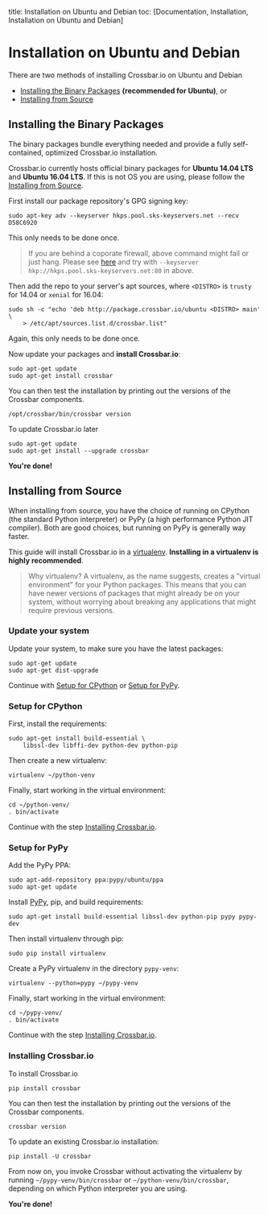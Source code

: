 title: Installation on Ubuntu and Debian
toc: [Documentation, Installation, Installation on Ubuntu and Debian]

# Installation on Ubuntu and Debian

There are two methods of installing Crossbar.io on Ubuntu and Debian

* [Installing the Binary Packages](#installing-the-official-distribution) **(recommended for Ubuntu)**, or
* [Installing from Source](#installing-from-source)

## Installing the Binary Packages

The binary packages bundle everything needed and provide a fully self-contained, optimized Crossbar.io installation.

Crossbar.io currently hosts official binary packages for **Ubuntu 14.04 LTS** and **Ubuntu 16.04 LTS**. If this is not OS you are using, please follow the [Installing from Source](#installing-from-source).

First install our package repository's GPG signing key:

    sudo apt-key adv --keyserver hkps.pool.sks-keyservers.net --recv D58C6920

This only needs to be done once.

> If you are behind a coporate firewall, above command might fail or just hang. Please see [here](http://support.gpgtools.org/kb/faq/cant-reach-key-server-are-you-behind-a-company-firewall) and try with `--keyserver hkp://hkps.pool.sks-keyservers.net:80` in above.

Then add the repo to your server's apt sources, where ``<DISTRO>`` is ``trusty`` for 14.04 or ``xenial`` for 16.04:

    sudo sh -c "echo 'deb http://package.crossbar.io/ubuntu <DISTRO> main' \
        > /etc/apt/sources.list.d/crossbar.list"

Again, this only needs to be done once.

Now update your packages and **install Crossbar.io**:

    sudo apt-get update
    sudo apt-get install crossbar

You can then test the installation by printing out the versions of the Crossbar components.

    /opt/crossbar/bin/crossbar version

To update Crossbar.io later

    sudo apt-get update
    sudo apt-get install --upgrade crossbar

**You're done!**


## Installing from Source

When installing from source, you have the choice of running on CPython (the standard Python interpreter) or PyPy (a high performance Python JIT compiler). Both are good choices, but running on PyPy is generally way faster.

This guide will install Crossbar.io in a [virtualenv](http://docs.python-guide.org/en/latest/dev/virtualenvs/). **Installing in a virtualenv is highly recommended**.

> Why virtualenv? A virtualenv, as the name suggests, creates a "virtual environment" for your Python packages. This means that you can have newer versions of packages that might already be on your system, without worrying about breaking any applications that might require previous versions.


### Update your system

Update your system, to make sure you have the latest packages:

    sudo apt-get update
    sudo apt-get dist-upgrade

Continue with [Setup for CPython](#setup-for-cpython) or [Setup for PyPy](#setup-for-pypy).


### Setup for CPython

First, install the requirements:

    sudo apt-get install build-essential \
        libssl-dev libffi-dev python-dev python-pip

Then create a new virtualenv:

    virtualenv ~/python-venv

Finally, start working in the virtual environment:

    cd ~/python-venv/
    . bin/activate

Continue with the step [Installing Crossbar.io](#installing-crossbar.io).


### Setup for PyPy

Add the PyPy PPA:

    sudo apt-add-repository ppa:pypy/ubuntu/ppa
    sudo apt-get update

Install [PyPy](http://pypy.org/), pip, and build requirements:

    sudo apt-get install build-essential libssl-dev python-pip pypy pypy-dev

Then install virtualenv through pip:

    sudo pip install virtualenv

Create a PyPy virtualenv in the directory `pypy-venv`:

    virtualenv --python=pypy ~/pypy-venv

Finally, start working in the virtual environment:

    cd ~/pypy-venv/
    . bin/activate

Continue with the step [Installing Crossbar.io](#installing-crossbar.io).


### Installing Crossbar.io

To install Crossbar.io

    pip install crossbar

You can then test the installation by printing out the versions of the Crossbar components.

    crossbar version

To update an existing Crossbar.io installation:

    pip install -U crossbar

From now on, you invoke Crossbar without activating the virtualenv by running `~/pypy-venv/bin/crossbar` or `~/python-venv/bin/crossbar`, depending on which Python interpreter you are using.

**You're done!**
